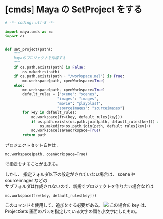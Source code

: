 # [cmds] Maya の SetProject をする

<!-- SUMMARY:cmds_MayaのSetProjectをする -->

```python
# -*- coding: utf-8 -*-

import maya.cmds as mc
import os


def set_project(path):
    """
    Mayaのプロジェクトを作成する
    """
    if os.path.exists(path) is False:
        os.makedirs(path)
    if os.path.exists(path + "/workspace.mel") is True:
        mc.workspace(path, openWorkspace=True)
    else:
        mc.workspace(path, openWorkspace=True)
        default_rules = {"scene": "scenes",
                        "images": "images",
                        "movie": "playblast",
                        "sourceImages": "sourceimages"}
        for key in default_rules:
            mc.workspace(fr=(key, default_rules[key]))
            if os.path.exists(os.path.join(path, default_rules[key])) is False:
                os.makedirs(os.path.join(path, default_rules[key]))
            mc.workspace(saveWorkspace=True)
        return path
```

プロジェクトセット自体は、

```
mc.workspace(path, openWorkspace=True)
```

で指定をすることが出来る。

しかし、
指定フォルダ以下の設定がされていない場合は、 scene や sourceimages などの  
サブフォルダは作成されないので、新規でプロジェクトを作りたい場合などは

```
mc.workspace(fr=(key, default_rules[key]))
```

このコマンドを使用して、追加をする必要がある。
![](https://gyazo.com/2cae6e476f298864e5120d2b7b11132b.png)
この場合の key は、ProjectSets 画面のパスを指定している文字の頭を小文字にしたもの。

